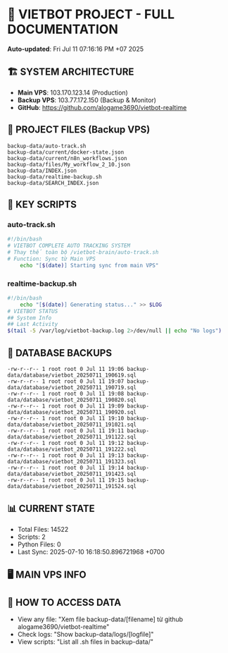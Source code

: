# 🤖 VIETBOT PROJECT - FULL DOCUMENTATION
**Auto-updated**: Fri Jul 11 07:16:16 PM +07 2025

## 🏗️ SYSTEM ARCHITECTURE
- **Main VPS**: 103.170.123.14 (Production)
- **Backup VPS**: 103.77.172.150 (Backup & Monitor)
- **GitHub**: https://github.com/alogame3690/vietbot-realtime

## 📁 PROJECT FILES (Backup VPS)
```
backup-data/auto-track.sh
backup-data/current/docker-state.json
backup-data/current/n8n_workflows.json
backup-data/files/My_workflow_2_10.json
backup-data/INDEX.json
backup-data/realtime-backup.sh
backup-data/SEARCH_INDEX.json
```

## 🔧 KEY SCRIPTS
### auto-track.sh
```bash
#!/bin/bash
# VIETBOT COMPLETE AUTO TRACKING SYSTEM
# Thay thế toàn bộ /vietbot-brain/auto-track.sh
# Function: Sync từ Main VPS
    echo "[$(date)] Starting sync from main VPS"
```
### realtime-backup.sh
```bash
#!/bin/bash
    echo "[$(date)] Generating status..." >> $LOG
# VIETBOT STATUS
## System Info
## Last Activity
$(tail -5 /var/log/vietbot-backup.log 2>/dev/null || echo "No logs")
```

## 💾 DATABASE BACKUPS
```
-rw-r--r-- 1 root root 0 Jul 11 19:06 backup-data/database/vietbot_20250711_190619.sql
-rw-r--r-- 1 root root 0 Jul 11 19:07 backup-data/database/vietbot_20250711_190719.sql
-rw-r--r-- 1 root root 0 Jul 11 19:08 backup-data/database/vietbot_20250711_190820.sql
-rw-r--r-- 1 root root 0 Jul 11 19:09 backup-data/database/vietbot_20250711_190920.sql
-rw-r--r-- 1 root root 0 Jul 11 19:10 backup-data/database/vietbot_20250711_191021.sql
-rw-r--r-- 1 root root 0 Jul 11 19:11 backup-data/database/vietbot_20250711_191122.sql
-rw-r--r-- 1 root root 0 Jul 11 19:12 backup-data/database/vietbot_20250711_191222.sql
-rw-r--r-- 1 root root 0 Jul 11 19:13 backup-data/database/vietbot_20250711_191323.sql
-rw-r--r-- 1 root root 0 Jul 11 19:14 backup-data/database/vietbot_20250711_191423.sql
-rw-r--r-- 1 root root 0 Jul 11 19:15 backup-data/database/vietbot_20250711_191524.sql
```

## 📊 CURRENT STATE
- Total Files: 14522
- Scripts: 2
- Python Files: 0
- Last Sync: 2025-07-10 16:18:50.896721968 +0700

## 🖥️ MAIN VPS INFO


## 🚨 HOW TO ACCESS DATA
- View any file: "Xem file backup-data/[filename] từ github alogame3690/vietbot-realtime"
- Check logs: "Show backup-data/logs/[logfile]"
- View scripts: "List all .sh files in backup-data/"
